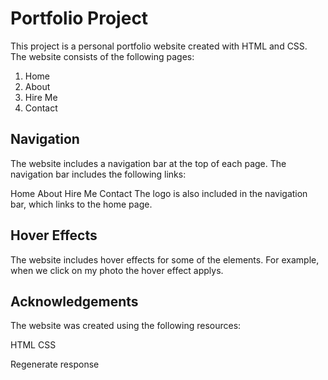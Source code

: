# Portfolio Project
This project is a personal portfolio website created with HTML and CSS. The website consists of the following pages:

1. Home
2. About
3. Hire Me
4. Contact


## Navigation
The website includes a navigation bar at the top of each page. The navigation bar includes the following links:

Home
About
Hire Me
Contact
The logo is also included in the navigation bar, which links to the home page.

## Hover Effects
The website includes hover effects for some of the elements. For example, when we click on my photo the hover effect applys.


## Acknowledgements
The website was created using the following resources:

HTML
CSS





Regenerate response
